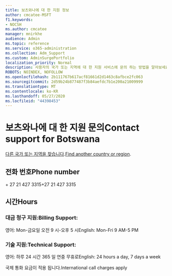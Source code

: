 ```yaml
---
title: 보츠와나에 대 한 지원 정보
author: cmcatee-MSFT
f1.keywords:
- NOCSH
ms.author: cmcatee
manager: mnirkhe
audience: Admin
ms.topic: reference
ms.service: o365-administration
ms.collection: Adm_Support
ms.custom: AdminSurgePortfolio
localization_priority: Normal
description: 사용자의 국가 또는 지역에 대 한 지원 서비스에 문의 하는 방법을 알아보세요.
ROBOTS: NOINDEX, NOFOLLOW
ms.openlocfilehash: 2b111767b617acf81661d2d1463c8afbce2fc063
ms.sourcegitcommit: 2d59b24b877487f3b84aefdc7b1e200a21009999
ms.translationtype: MT
ms.contentlocale: ko-KR
ms.lasthandoff: 05/27/2020
ms.locfileid: "44398453"
---
```

# <a name="contact-support-for-botswana"></a><span data-ttu-id="3df10-103">보츠와나에 대 한 지원 문의</span><span class="sxs-lookup"><span data-stu-id="3df10-103">Contact support for Botswana</span></span>

<span data-ttu-id="3df10-104">[다른 국가 또는 지역을 찾습니다](../contact-support-for-business-products.md).</span><span class="sxs-lookup"><span data-stu-id="3df10-104">[Find another country or region](../contact-support-for-business-products.md).</span></span>

## <a name="phone-number"></a><span data-ttu-id="3df10-105">전화 번호</span><span class="sxs-lookup"><span data-stu-id="3df10-105">Phone number</span></span>
<span data-ttu-id="3df10-106">+ 27 21 427 3315</span><span class="sxs-lookup"><span data-stu-id="3df10-106">+27 21 427 3315</span></span>

## <a name="hours"></a><span data-ttu-id="3df10-107">시간</span><span class="sxs-lookup"><span data-stu-id="3df10-107">Hours</span></span>
### <a name="billing-support"></a><span data-ttu-id="3df10-108">대금 청구 지원:</span><span class="sxs-lookup"><span data-stu-id="3df10-108">Billing Support:</span></span>

<span data-ttu-id="3df10-109">영어: Mon-금요일 오전 9 시-오후 5 시</span><span class="sxs-lookup"><span data-stu-id="3df10-109">English: Mon-Fri 9 AM-5 PM</span></span>

### <a name="technical-support"></a><span data-ttu-id="3df10-110">기술 지원:</span><span class="sxs-lookup"><span data-stu-id="3df10-110">Technical Support:</span></span>

<span data-ttu-id="3df10-111">영어: 하루 24 시간 365 일 연중 무휴로</span><span class="sxs-lookup"><span data-stu-id="3df10-111">English: 24 hours a day, 7 days a week</span></span>

<span data-ttu-id="3df10-112">국제 통화 요금이 적용 됩니다.</span><span class="sxs-lookup"><span data-stu-id="3df10-112">International call charges apply</span></span>
